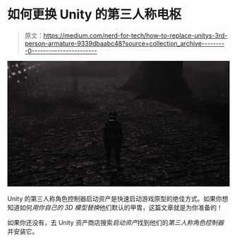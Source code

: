 # 如何更换 Unity 的第三人称电枢

> 原文：<https://medium.com/nerd-for-tech/how-to-replace-unitys-3rd-person-armature-9339dbaabc48?source=collection_archive---------0----------------------->

![](img/5cbff27a1868d065174545a8ff42367e.png)

Unity 的第三人称角色控制器启动资产是快速启动游戏原型的绝佳方式。如果你想知道如何*用你自己的 3D 模型替换*他们默认的甲胄，这篇文章就是为你准备的！

如果你还没有，去 Unity 资产商店搜索*启动资产*找到他们的*第三人称角色控制器*并安装它。
